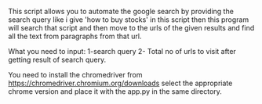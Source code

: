 This script allows you to automate the google search by providing the search query like i give 'how to buy stocks' in this script
then this program will search that script and then move to the urls of the given results and find all the text from paragraphs from that url.

What you need to input:
1-search query
2- Total no of urls to visit after getting result of search query.

You need to install the chromedriver from https://chromedriver.chromium.org/downloads select the appropriate chrome version
and place it with the app.py in the same directory.
